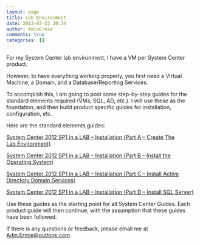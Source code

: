 ```yaml
---
layout: page
title: Lab Environment
date: 2013-07-23 20:34
author: AdinErmie
comments: true
categories: []
---
```

For my System Center lab environment, I have a VM per System Center product.

However, to have everything working properly, you first need a Virtual Machine, a Domain, and a Database/Reporting Services.

To accomplish this, I am going to post some step-by-step guides for the standard elements required (VMs, SQL, AD, etc.). I will use these as the foundation, and then build product specific guides for installation, configuration, etc.

Here are the standard elements guides:

<a title="System Center 2012 SP1 in a LAB – Installation (Part A – Create The Lab Environment)" href="http://adinermie.com/lab-environment/system-center-2012-sp1-in-a-lab-installation-part-a-create-the-lab-environment/">System Center 2012 SP1 in a LAB – Installation (Part A – Create The Lab Environment)</a>

<a title="System Center 2012 SP1 in a LAB – Installation (Part B – Install the Operating System)" href="http://adinermie.com/lab-environment/system-center-2012-sp1-in-a-lab-installation-part-b-install-the-operating-system/">System Center 2012 SP1 in a LAB – Installation (Part B – Install the Operating System)</a>

<a title="System Center 2012 SP1 in a LAB – Installation (Part C – Install Active Directory Domain Services)" href="http://adinermie.com/lab-environment/system-center-2012-sp1-in-a-lab-installation-part-c-install-active-directory-domain-services/">System Center 2012 SP1 in a LAB – Installation (Part C – Install Active Directory Domain Services)</a>

<a title="System Center 2012 SP1 in a LAB – Installation (Part D – Install SQL Server)" href="http://adinermie.com/lab-environment/system-center-2012-sp1-in-a-lab-installation-part-d-install-sql-server/">System Center 2012 SP1 in a LAB – Installation (Part D – Install SQL Server)</a>

Use these guides as the starting point for all System Center Guides. Each product guide will then continue, with the assumption that these guides have been followed.

If there is any questions or feedback, please email me at Adin.Ermie@outlook.com.
